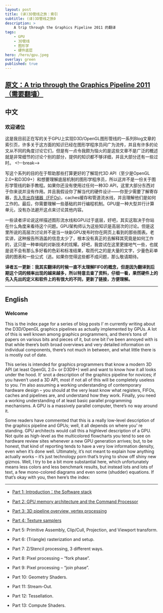 ```yaml
---
layout: post
title: (译)3D管线之旅：索引
subtitle: (译)3D管线之旅0
description: > 
    A trip through the Graphics Pipeline 2011 的翻译
tags: 
    - GPU
    - 3D管线 
    - 图形学 
    - 硬件底层
hero: /hero/gpu.jpeg
overlay: green
published: true
---
```


[原文：A trip through the Graphics Pipeline 2011（需要翻墙）](https://fgiesen.wordpress.com/2011/07/09/a-trip-through-the-graphics-pipeline-2011-index/)
----------------------------------

## 中文

### 欢迎诸位

这是我目前正在写的关于GPU上实现D3D/OpenGL图形管线的一系列Blog文章的索引页，许多关于这方面的知识已经在图形学程序员间广为流传，并且有许多的论文从不同的角度讨论它们，但是有一点令我颇为恼火的是这些文章不是广泛的概述就是非常细节的讨论个别的部分，提供的知识都不够详细，并且大部分还有一些过时。
<!–-break-–>

写这个系列的目的在于帮助那些打算更好的了解现代3D API（至少是OpenGL 2.0+和D3D9+）和想要理解底层机制的图形学程序员，所以这并不是一份关于图形学管线的新手教程。如果你还没有使用过任何一种3D API，这里大部分东西对于你来说并没有作用。并且我假设你了解当代的硬件设计——你至少需要了解寄存器，[先入先出存储器（FIFOs)](http://electronics.stackexchange.com/questions/97280/trying-to-understand-fifo-in-hardware-context)，caches缓存和管道流水线，并且理解他们是如何工作的。最后，你需要理解一些基础的并行编程机制。GPU是一种大型并行计算单元，没有办法避开这点来讨论其他内容。

一些读者评论说这样描述图形流水线和GPU过于底层，好吧，其实这取决于你站在什么角度来看待这个问题。GPU架构师认为这些知识是高层次的讨论。但是这里所说的高层次讨论并不是当一块新GPU发布时你在网页上看到的那些图表。老实讲，这种报告所涵盖的信息太少了，根本没有真正的去解释其究竟是如何工作的，这只是一种单纯的对新技术的炫耀。好吧，我尝试在这里更接地气一些，也就是说不会有那么多好看的色彩和标准结果，取而代之的是大量的文字，少量色彩单调的图表和一些公式（逃。如果你觉得这些都不成问题，那么敬请期待。

**译者五一更新：我其实翻译的时候一直不太理解FIFO的概念，但是因为翻译到后期这个词的频率出现的越来越多，所以特意去查了资料，仔细一看，果然硬件上的先入先出的定义和软件上的有很大的不同，更新了链接，方便理解。**

-------------------------------

## English

### Welcome

This is the index page for a series of blog posts I’ m currently writing about the D3D/OpenGL graphics pipelines as actually implemented by GPUs. A lot of this is well known among graphics programmers, and there’s tons of papers on various bits and pieces of it, but one bit I’ve been annoyed with is that while there’s both broad overviews and very detailed information on individual components, there’s not much in between, and what little there is is mostly out of date.

This series is intended for graphics programmers that know a modern 3D API (at least OpenGL 2.0+ or D3D9+) well and want to know how it all looks under the hood. It’ snot a description of the graphics pipeline for novices; if you haven’t used a 3D API, most if not all of this will be completely useless to you. I’m also assuming a working understanding of contemporary hardware design – you should at the very least know what registers, FIFOs, caches and pipelines are, and understand how they work. Finally, you need a working understanding of at least basic parallel programming mechanisms. A GPU is a massively parallel computer, there’s no way around it.

Some readers have commented that this is a really low-level description of the graphics pipeline and GPUs; well, it all depends on where you’ re standing. GPU architects would call this a highlevel description of a GPU. Not quite as high-level as the multicolored flowcharts you tend to see on hardware review sites whenever a new GPU generation arrives; but, to be honest, that kind of reporting tends to have a very low information density, even when it’s done well. Ultimately, it’s not meant to explain how anything actually works – it’s just technology porn that’s trying to show off shiny new gizmos. Well, I try to be a bit more substantial here, which unfortunately means less colors and less benchmark results, but instead lots and lots of text, a few mono-colored diagrams and even some (shudder) equations. If that’s okay with you, then here’s the index:

-------------------------------------------------

* [Part 1: Introduction：the Software stack](http://madstrawberry.me/unreliable-translate/A-trip-through-the-Graphics-Pipeline-2011-translate(1).html)

* [Part 2: GPU memory architecture and the Command Processor](http://madstrawberry.me/unreliable-translate/A-trip-through-the-Graphics-Pipeline-2011-translate(2).html)

* [Part 3: 3D pipeline overview, vertex processing](http://madstrawberry.me/unreliable-translate/A-trip-through-the-Graphics-Pipeline-2011-translate(3).html)

* [Part 4: Texture samplers](http://madstrawberry.me/unreliable-translate/A-trip-through-the-Graphics-Pipeline-2011-translate(4).html)

* Part 5: Primitive Assembly, Clip/Cull, Projection, and Viewport transform.

* Part 6: (Triangle) rasterization and setup.

* Part 7: Z/Stencil processing, 3 different ways.

* Part 8: Pixel processing – “fork phase”.

* Part 9: Pixel processing – “join phase”.

* Part 10: Geometry Shaders.

* Part 11: Stream-Out.

* Part 12: Tessellation.

* Part 13: Compute Shaders.

